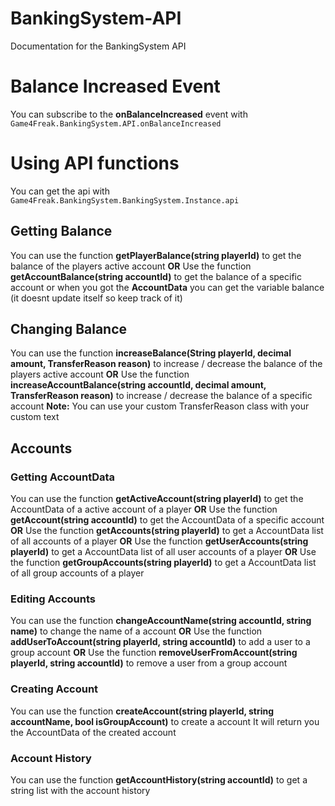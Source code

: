 # BankingSystem-API
Documentation for the BankingSystem API

# Balance Increased Event
You can subscribe to the **onBalanceIncreased** event with ```Game4Freak.BankingSystem.API.onBalanceIncreased```

# Using API functions
You can get the api with ```Game4Freak.BankingSystem.BankingSystem.Instance.api```

## Getting Balance
You can use the function **getPlayerBalance(string playerId)** to get the balance of the players active account
**OR**
Use the function **getAccountBalance(string accountId)** to get the balance of a specific account
or when you got the **AccountData** you can get the variable balance (it doesnt update itself so keep track of it)

## Changing Balance
You can use the function **increaseBalance(String playerId, decimal amount, TransferReason reason)** to increase / decrease the balance of the players active account
**OR**
Use the function **increaseAccountBalance(string accountId, decimal amount, TransferReason reason)** to increase / decrease the balance of a specific account
**Note:** You can use your custom TransferReason class with your custom text

## Accounts
### Getting AccountData
You can use the function **getActiveAccount(string playerId)** to get the AccountData of a active account of a player
**OR**
Use the function **getAccount(string accountId)** to get the AccountData of a specific account
**OR**
Use the function **getAccounts(string playerId)** to get a AccountData list of all accounts of a player
**OR**
Use the function **getUserAccounts(string playerId)** to get a AccountData list of all user accounts of a player
**OR**
Use the function **getGroupAccounts(string playerId)** to get a AccountData list of all group accounts of a player

### Editing Accounts
You can use the function **changeAccountName(string accountId, string name)** to change the name of a account
**OR**
Use the function **addUserToAccount(string playerId, string accountId)** to add a user to a group account
**OR**
Use the function **removeUserFromAccount(string playerId, string accountId)** to remove a user from a group account

### Creating Account
You can use the function **createAccount(string playerId, string accountName, bool isGroupAccount)** to create a account
It will return you the AccountData of the created account

### Account History
You can use the function **getAccountHistory(string accountId)** to get a string list with the account history
